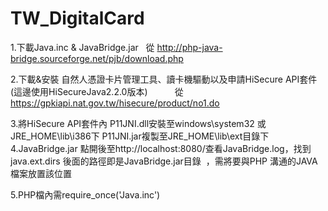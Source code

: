 # TW_DigitalCard

1.下載Java.inc & JavaBridge.jar    從  http://php-java-bridge.sourceforge.net/pjb/download.php

2.下載&安裝 自然人憑證卡片管理工具、讀卡機驅動以及申請HiSecure API套件 (這邊使用HiSecureJava2.2.0版本)          
  從   https://gpkiapi.nat.gov.tw/hisecure/product/no1.do
  
3.將HiSecure API套件內 P11JNI.dll安裝至windows\system32 或 JRE_HOME\lib\i386下
  P11JNI.jar複製至JRE_HOME\lib\ext目錄下
  
4.JavaBridge.jar 點開後至http://localhost:8080/查看JavaBridge.log，找到java.ext.dirs 後面的路徑即是JavaBridge.jar目錄
  ，需將要與PHP 溝通的JAVA檔案放置該位置
  
5.PHP檔內需require_once('Java.inc')
